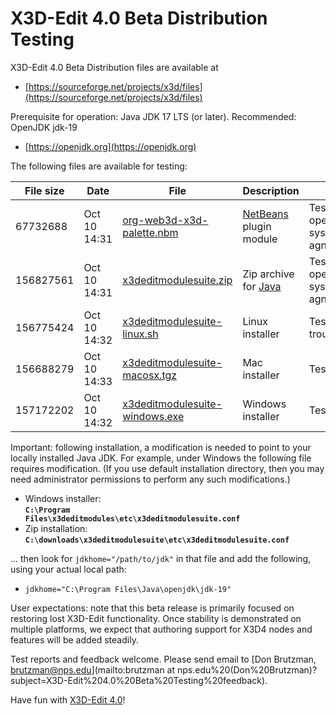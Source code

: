 # X3D-Edit 4.0 Beta Distribution Testing

X3D-Edit 4.0 Beta Distribution files are available at

* [https://sourceforge.net/projects/x3d/files](https://sourceforge.net/projects/x3d/files)

Prerequisite for operation: Java JDK 17 LTS (or later).  Recommended: OpenJDK jdk-19

* [https://openjdk.org](https://openjdk.org)

The following files are available for testing:

File size | Date         | File                                                                                                        | Description               | Status
--------- | ------------ | ----------------------------------------------------------------------------------------------------------- | ------------------------- | ------
 67732688 | Oct 10 14:31 | [org-web3d-x3d-palette.nbm](https://sourceforge.net/projects/x3d/files/org-web3d-x3d-palette.nbm)           | [NetBeans](https://netbeans.org) plugin module    | Tested sat, operating system agnostic
156827561 | Oct 10 14:31 | [x3deditmodulesuite.zip](https://sourceforge.net/projects/x3d/files/x3deditmodulesuite.zip)                 | Zip archive for [Java](https://openjdk.java.net)  | Tested sat, operating system agnostic
156775424 | Oct 10 14:32 | [x3deditmodulesuite-linux.sh](https://sourceforge.net/projects/x3d/files/x3deditmodulesuite-linux.sh)       | Linux installer           | Tested unsat, troubleshooting
156688279 | Oct 10 14:33 | [x3deditmodulesuite-macosx.tgz](https://sourceforge.net/projects/x3d/files/x3deditmodulesuite-macosx.tgz)   | Mac installer             | Tested sat
157172202 | Oct 10 14:32 | [x3deditmodulesuite-windows.exe](https://sourceforge.net/projects/x3d/files/x3deditmodulesuite-windows.exe) | Windows installer         | Tested sat

Important: following installation, a modification is needed to point to your locally installed Java JDK.
For example, under Windows the following file requires modification.  (If you use default installation directory, 
then you may need administrator permissions to perform any such modifications.)

* Windows installer: <br /><b><code>C:\Program Files\x3deditmodules\etc\x3deditmodulesuite.conf</code></b>
* Zip installation:  <br /><b><code>C:\downloads\x3deditmodulesuite\etc\x3deditmodulesuite.conf</code></b>

... then look for <code>jdkhome="/path/to/jdk"</code> in that file and add the following, using your actual local path:

* <code>jdkhome="C:\Program Files\Java\openjdk\jdk-19"</code>

User expectations: note that this beta release is primarily focused on restoring lost X3D-Edit functionality.
Once stability is demonstrated on multiple platforms, we expect that authoring support for 
X3D4 nodes and features will be added steadily.

Test reports and feedback welcome.  Please send email to
[Don Brutzman, brutzman@nps.edu](mailto:brutzman at nps.edu%20(Don%20Brutzman)?subject=X3D-Edit%204.0%20Beta%20Testing%20feedback).

Have fun with [X3D-Edit 4.0](https://savage.nps.edu/X3D-Edit)!
